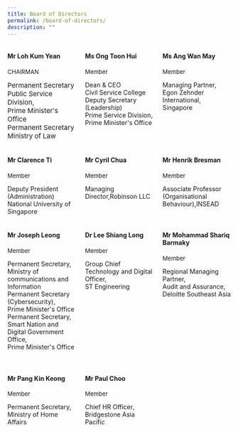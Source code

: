 ```yaml
---
title: Board of Directors
permalink: /board-of-directors/
description: ""
---
```

<style>
.grid-container{
	display: grid;
	grid-template-columns: 1fr 1fr 1fr;
	grid-gap: 20px;
	
	}
	
	.BOD-float-child{
	

	}
	
	.role{
		font-size: 13px;
	}
	.TheTitles{
	 font-size: 15px;
	}

</style>
<div class="grid-container">
	<div class="BOD-float-child"><h4>Mr Loh Kum Yean</h4>
		<p class="role">CHAIRMAN</p>
		
<div class="TheTitles">Permanent Secretary</div>
<div class="TheTitles">Public Service Division,</div> 
<div class="TheTitles">Prime Minister's Office</div>
<div class="TheTitles">Permanent Secretary</div>  
<div class="TheTitles">Ministry of Law</div>		
		
</div>
<div class="BOD-float-child">
	<h4>Ms Ong Toon Hui</h4>
	<p class="role">Member</p>
	<div class="TheTitle">Dean &amp; CEO</div>
	<div class="TheTitle">Civil Service College</div>
	<div class="TheTitle">Deputy Secretary (Leadership)</div>
	<div class="TheTitle">Prime Service Division,</div>
	<div class="TheTitle">Prime Minister's Office</div>
</div>
<div class="BOD-float-child">
	<h4>Ms Ang Wan May</h4>
	<p class="role">Member</p>
	<div class="TheTitle">Managing Partner,</div>
	<div class="TheTitle">Egon Zehnder International, Singapore</div>
</div>
</div>
<br>
<div class="grid-container">
<div class="BOD-float-child">
	<h4>Mr Clarence Ti</h4>
	<p class="role">Member</p>
	<div class="TheTitle">Deputy President (Administration)</div>
	<div class="TheTitle">National University of Singapore</div>
</div>
	<div class="BOD-float-child"><h4>Mr Cyril Chua</h4>
		<p class="role">Member</p>
		<div class="TheTitle">Managing Director,Robinson LLC</div>
	
</div>
	<div class="BOD-float-child"><h4>Mr Henrik Bresman</h4>
		<p class="role">Member</p>
		<div class="TheTitle">Associate Professor (Organisational Behaviour),INSEAD</div>
</div>
</div>
<br>
<div class="grid-container">
	<div class="BOD-float-child"><h4>Mr Joseph Leong</h4><p class="role">Member</p>
		<div class="TheTitle">Permanent Secretary,</div>
		<div class="TheTitle">Ministry of communications and Information</div>	
		<div class="TheTitle">Permanent Secretary (Cybersecurity),</div>	
		<div class="TheTitle">Prime Minister's Office</div>	
		<div class="TheTitle">Permanent Secretary,</div>
		<div class="TheTitle">Smart Nation and Digital Government Office,</div>
		<div class="TheTitle">Prime Minister's Office</div>
 </div>
	<div class="BOD-float-child"><h4>Dr Lee Shiang Long</h4>
		<p class="role">Member</p>
		<div class="TheTitle">Group Chief Technology and Digital Officer,</div>
		<div class="TheTitle">ST Engineering</div>

</div>
	<div class="BOD-float-child"><h4>Mr Mohammad Shariq Barmaky</h4><p class="role">Member</p>
		<div class="TheTitle">Regional Managing Partner,</div>
		<div class="TheTitle">Audit and Assurance,</div>
		<div class="TheTitle">Deloitte Southeast Asia</div>
	
</div>
</div>
<br>
<div class="grid-container">
	<div class="BOD-float-child"></div>
	<div class="BOD-float-child"></div>
	<div class="BOD-float-child"></div>

</div>
<br>
<div class="grid-container">
	<div class="BOD-float-child"><h4>Mr Pang Kin Keong</h4><p class="role">Member</p>
		<div class="TheTitle">Permanent Secretary,</div>
		<div class="TheTitle">Ministry of Home Affairs</div>
</div>
	<div class="BOD-float-child"><h4>Mr Paul Choo</h4>
		<p class="role">Member</p>
		<div class="TheTitle">Chief HR Officer,</div>
		<div class="TheTitle">Bridgestone Asia Pacific</div>
	
</div>
	<div class="BOD-float-child"><h4></h4></div>
</div>
<br>
<div class="grid-container">
<div class="BOD-float-child"></div>
	<div class="BOD-float-child"></div>
	<div class="BOD-float-child"></div>
</div>